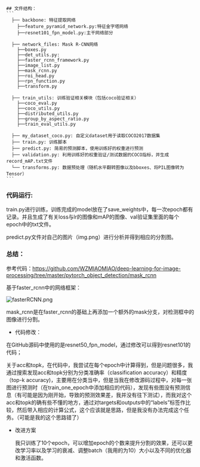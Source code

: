 ````
## 文件结构：
```
  ├── backbone: 特征提取网络
  	├──feature_pyramid_network.py:特征金字塔网络
  	├──resnet101_fpn_model.py:主干网络部分
  	
  ├── network_files: Mask R-CNN网络
  	├──boxes.py
  	├──det_utils.py:
  	├──faster_rcnn_framework.py
  	├──image_list.py
  	├──mask_rcnn.py
  	├──roi_head.py
  	├──rpn_function.py
  	├──transform.py
  	
  ├── train_utils: 训练验证相关模块（包括coco验证相关）
  	├──coco_eval.py
  	├──coco_utils.py
  	├──distributed_utils.py
  	├──group_by_aspect_ratio.py
  	├──train_eval_utils.py
  	
  ├── my_dataset_coco.py: 自定义dataset用于读取COCO2017数据集
  ├── train.py: 训练脚本
  ├── predict.py: 简易的预测脚本，使用训练好的权重进行预测
  ├── validation.py: 利用训练好的权重验证/测试数据的COCO指标，并生成record_mAP.txt文件
  └── transforms.py: 数据预处理（随机水平翻转图像以及bboxes、将PIL图像转为Tensor）
```
````

### 代码运行:

train.py进行训练，训练完成的model放在了save_weights中，每一次epoch都有记录。并且生成了有关loss与lr的图像和mAP的图像、val验证集里面的每个epoch中的txt文件。

predict.py文件对自己的图片（img.png）进行分析并得到相应的分割图。



### 总结：

参考代码：https://github.com/WZMIAOMIAO/deep-learning-for-image-processing/tree/master/pytorch_object_detection/mask_rcnn

基于faster_rcnn中的网络框架：

![fasterRCNN.png](https://github.com/WZMIAOMIAO/deep-learning-for-image-processing/blob/master/pytorch_object_detection/faster_rcnn/fasterRCNN.png?raw=true)



mask_rcnn是在faster_rcnn的基础上再添加一个额外的mask分支，对检测框中的图像进行分割。

* 代码修改：

​		在GitHub源码中使用的是resnet50_fpn_model，通过修改可以得到resnet101的代码；

​		关于acc和topk，在代码中，我尝试在每个epoch中计算得到，但是问题很多，我通过搜索发现acc和topk分别为分类准确率（classification accuracy）和精度（top-k accuracy)，主要用在分类当中，但是当我在修改源码过程中，对每一张图进行预测时（在train_one_epoch中添加相应的代码），发现有些图没有预测信息（有可能是因为刚开始，导致的预测效果差，我并没有往下测试），而我对这个acc和topk的确有些不懂的地方，通过对targets和outputs中的“labels”标签作比较，然后带入相应的计算公式，这个应该就是思路，但是我没有办法完成这个任务。（可能是我的这个思路错了）

* 改进方案

  我只训练了10个epoch，可以增加epoch的个数来提升分割的效果，还可以更改学习率以及学习的衰减、调整batch（我用的为10）大小以及不同的优化器和激活函数。
